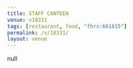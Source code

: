 ```yaml
---
title: STAFF CANTEEN
venue: v18331
tags: [restaurant, food, "fhrs:661815"]
permalink: /v/18331/
layout: venue
---
```

null